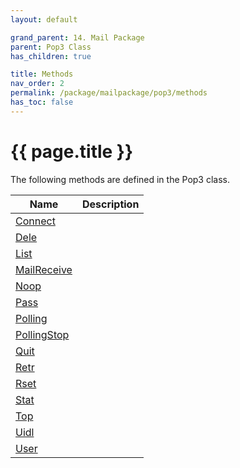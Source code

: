 ```yaml
---
layout: default

grand_parent: 14. Mail Package
parent: Pop3 Class
has_children: true

title: Methods
nav_order: 2
permalink: /package/mailpackage/pop3/methods
has_toc: false
---
```

# {{ page.title }}

The following methods are defined in the Pop3 class.

|Name       |  Description |
|----------	|--------------|
| [Connect](/package/mailpackage/pop3/methods/connect) | |
| [Dele](/package/mailpackage/pop3/methods/dele) | |
| [List](/package/mailpackage/pop3/methods/list) | |
| [MailReceive](/package/mailpackage/pop3/methods/mailreceive) | |
| [Noop](/package/mailpackage/pop3/methods/noop) | |
| [Pass](/package/mailpackage/pop3/methods/pass) | |
| [Polling](/package/mailpackage/pop3/methods/polling) | |
| [PollingStop](/package/mailpackage/pop3/methods/pollingstop) | |
| [Quit](/package/mailpackage/pop3/methods/quit) | |
| [Retr](/package/mailpackage/pop3/methods/retr) | |
| [Rset](/package/mailpackage/pop3/methods/rset) | |
| [Stat](/package/mailpackage/pop3/methods/stat) | |
| [Top](/package/mailpackage/pop3/methods/top) | |
| [Uidl](/package/mailpackage/pop3/methods/uidl) | |
| [User](/package/mailpackage/pop3/methods/user) | |